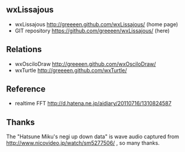 wxLissajous
-----------
  * wxLissajous http://greeeen.github.com/wxLissajous/ (home page)
  * GIT repository https://github.com/greeeen/wxLissajous/ (here)

Relations
---------
  * wxOsciloDraw http://greeeen.github.com/wxOsciloDraw/
  * wxTurtle http://greeeen.github.com/wxTurtle/

Reference
---------
  * realtime FFT http://d.hatena.ne.jp/aidiary/20110716/1310824587

Thanks
------
The "Hatsune Miku's negi up down data" is wave audio captured
from http://www.nicovideo.jp/watch/sm5277506/ , so many thanks.
